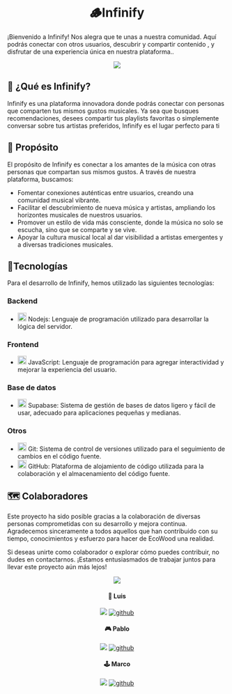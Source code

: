 <div align="center">
	<h1 align="center">🪵Infinify</h1>
</div>

<p>¡Bienvenido a Infinify! Nos alegra que te unas a nuestra comunidad. Aquí podrás conectar con otros usuarios, descubrir y compartir contenido , y disfrutar de una experiencia única en nuestra plataforma..</p>
<div align="center">
	<img src="https://media.giphy.com/media/v1.Y2lkPTc5MGI3NjExeTN4OXh5OXZ3cjEybnRvMDliMmFkMHlvemVlcHZ3Nng0N3NpZjV4NSZlcD12MV9naWZzX3NlYXJjaCZjdD1n/xcFPfKI6rCkErLSJcZ/giphy.gif"></img>
</div>

## 🚀 ¿Qué es Infinify?
<p>Infinify es una plataforma innovadora donde podrás conectar con personas que comparten tus mismos gustos musicales. Ya sea que busques recomendaciones, desees compartir tus playlists favoritas o simplemente conversar sobre tus artistas preferidos, Infinify es el lugar perfecto para ti</p>


## 🧮 Propósito
<p>El propósito de Infinify es conectar a los amantes de la música con otras personas que compartan sus mismos gustos. A través de nuestra plataforma, buscamos:

- Fomentar conexiones auténticas entre usuarios, creando una comunidad musical vibrante.
- Facilitar el descubrimiento de nueva música y artistas, ampliando los horizontes musicales de nuestros usuarios.
- Promover un estilo de vida más consciente, donde la música no solo se escucha, sino que se comparte y se vive.
- Apoyar la cultura musical local al dar visibilidad a artistas emergentes y a diversas tradiciones musicales. </p>


## 📱Tecnologías
<p>Para el desarrollo de Infinify, hemos utilizado las siguientes tecnologías:</p>

### Backend
- <img src="https://cdn.jsdelivr.net/gh/devicons/devicon@latest/icons/nodejs/nodejs-plain-wordmark.svg" width="20"/> Nodejs: Lenguaje de programación utilizado para desarrollar la lógica del servidor. 

### Frontend
- <img src="https://cdn.jsdelivr.net/gh/devicons/devicon@latest/icons/javascript/javascript-original.svg" width="20"/> JavaScript: Lenguaje de programación para agregar interactividad y mejorar la experiencia del usuario.

### Base de datos
- <img src="https://cdn.jsdelivr.net/gh/devicons/devicon@latest/icons/supabase/supabase-original.svg" width="20"/> Supabase: Sistema de gestión de bases de datos ligero y fácil de usar, adecuado para aplicaciones pequeñas y medianas.

### Otros
- <img src="https://cdn.jsdelivr.net/gh/devicons/devicon@latest/icons/git/git-original.svg" width="20"/> Git: Sistema de control de versiones utilizado para el seguimiento de cambios en el código fuente.
- <img src="https://github.com/No-Country-simulation/c19-09-ft-python-react/assets/150278575/b0c1b087-d77c-4df5-af56-3eadcff09fe0" width="20"/> GitHub: Plataforma de alojamiento de código utilizada para la colaboración y el almacenamiento del código fuente.

## 🗺️ Colaboradores
<p>Este proyecto ha sido posible gracias a la colaboración de diversas personas comprometidas con su desarrollo y mejora continua. Agradecemos sinceramente a todos aquellos que han contribuido con su tiempo, conocimientos y esfuerzo para hacer de EcoWood una realidad.

Si deseas unirte como colaborador o explorar cómo puedes contribuir, no dudes en contactarnos. ¡Estamos entusiasmados de trabajar juntos para llevar este proyecto aún más lejos! </p>

<div align="center">
	<img src="https://media4.giphy.com/media/v1.Y2lkPTc5MGI3NjExcTZncGFpYnJuenhpN3FlaGpsejhkMnBkcTBxdnlvZTZ4bnE0b3NodyZlcD12MV9pbnRlcm5hbF9naWZfYnlfaWQmY3Q9Zw/Ae7SI3LoPYj8Q/giphy.webp"></img>
</div>

<div align="center">
	


#### 🦾 Luis
<a target="_blank" href="https://www.linkedin.com/in/luis-manzano-088635258/"><img src="https://img.shields.io/badge/-LinkedIn-0077B5?style=for-the-badge&logo=Linkedin&logoColor=white"></img></a>
<a href="https://github.com/Luuiskame" target="_blank">
	<img src="https://img.shields.io/badge/github-181717.svg?style=for-the-badge&logo=github&logoColor=white" alt="github" />
</a>

#### 🎮 Pablo
<a target="_blank" href="https://www.linkedin.com/in/guerre-pablo-agustin/"><img src="https://img.shields.io/badge/-LinkedIn-0077B5?style=for-the-badge&logo=Linkedin&logoColor=white"></img></a>
<a href="https://github.com/Guerre-Pablo-Agustin" target="_blank">
	<img src="https://img.shields.io/badge/github-181717.svg?style=for-the-badge&logo=github&logoColor=white" alt="github" />
</a>


#### 🕹️ Marco
<a target="_blank" href="https://www.linkedin.com/in/marco90v/"><img src="https://img.shields.io/badge/-LinkedIn-0077B5?style=for-the-badge&logo=Linkedin&logoColor=white"></img></a>
<a href="https://github.com/Marco90v" target="_blank">
	<img src="https://img.shields.io/badge/github-181717.svg?style=for-the-badge&logo=github&logoColor=white" alt="github" />
</a>



</div>
